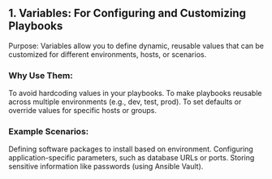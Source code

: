 ## 1. Variables: For Configuring and Customizing Playbooks
Purpose: Variables allow you to define dynamic, reusable values that can be customized for different environments, hosts, or scenarios.
### Why Use Them:
To avoid hardcoding values in your playbooks.
To make playbooks reusable across multiple environments (e.g., dev, test, prod).
To set defaults or override values for specific hosts or groups.
### Example Scenarios:
Defining software packages to install based on environment.
Configuring application-specific parameters, such as database URLs or ports.
Storing sensitive information like passwords (using Ansible Vault).
